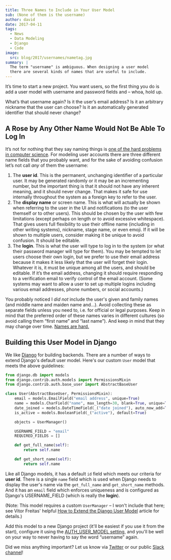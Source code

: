 ```yaml
---
title: Three Names to Include in Your User Model
sub: (None of them is the username)
author: david
date: 2017-04-11
tags:
  - News
  - Data Modeling
  - Django
  - Code
image:
  src: blog/2017/usernames/nametag.jpg
summary: |
  The term "username" is ambiguous. When designing a user model
  there are several kinds of names that are useful to include.
---
```


It’s time to start a new project. You want users, so the first thing you
do is add a user model with username and password fields and – whoa,
hold up.

What’s that username again? Is it the user’s email address? Is it an
arbitrary nickname that the user can choose? Is it an automatically
generated identifier that should never change?

## A Rose by Any Other Name Would Not Be Able To Log In

It’s not for nothing that they say naming things is [one of the hard
problems in computer science]. For modeling user accounts there are
three different name fields that you probably want, and for the sake of
avoiding confusion let’s not call *any* of them the username:

1.  The **user id**. This is the permanent, unchanging identifier of a
    particular user. It may be generated randomly or it may be an
    incrementing number, but the important thing is that it should not
    have any inherent meaning, and it should never change. That makes it
    safe for use internally throughout the system as a foreign key to
    refer to the user.
2.  The **display name** or screen name. This is what will actually be
    shown when referring to the user in the UI and notifications (to the
    user themself or to other users). This should be chosen by the user
    with few limitations (except perhaps on length or to avoid excessive
    whitespace). That gives users full flexibility to use their offline
    name (including in other writing systems), nickname, stage name, or
    even emoji. If it will be shown to multiple users, consider making
    it be unique to avoid confusion. It should be editable.
3.  The **login**. This is what the user will type to log in to the
    system (or what their password manager will type for them). You may
    be tempted to let users choose their own login, but we prefer to use
    their email address because it makes it less likely that the user
    will forget their login. Whatever it is, it must be unique among all
    the users, and should be editable. If it’s the email address,
    changing it should require responding to a verification email to
    verify control of the email account. (Some systems may want to allow
    a user to set up multiple logins including various email addresses,
    phone numbers, or social accounts.)

You probably noticed I *did not* include the user's given and family
names (and middle name and maiden name and...). Avoid collecting these as
separate fields unless you need to, i.e. for official or legal purposes.
Keep in mind that the preferred order of these names varies in different
cultures (so avoid calling them “first name” and “last name”). And keep
in mind that they may change over time. [Names are hard.]

[one of the hard problems in computer science]: https://martinfowler.com/bliki/TwoHardThings.html
[Names are hard.]: http://www.kalzumeus.com/2010/06/17/falsehoods-programmers-believe-about-names/

## Building this User Model in Django

We like [Django] for building backends. There are a number of ways to
extend Django's default user model. Here's our custom `User` model that
meets the above guidelines:

```python
from django.db import models
from django.contrib.auth.models import PermissionsMixin
from django.contrib.auth.base_user import AbstractBaseUser

class User(AbstractBaseUser, PermissionsMixin):
    email = models.EmailField("email address", unique=True)
    name = models.CharField("name", max_length=30, blank=True, unique=True)
    date_joined = models.DateTimeField(_("date joined"), auto_now_add=True)
    is_active = models.BooleanField(_("active"), default=True)

    objects = UserManager()

    USERNAME_FIELD = "email"
    REQUIRED_FIELDS = []

    def get_full_name(self):
        return self.name

    def get_short_name(self):
        return self.name
```

Like all Django models, it has a default `id` field which meets our
criteria for **user id**. There is a single `name` field which is used
when Django needs to display the user's name via the `get_full_name` and
`get_short_name` methods. And it has an `email` field which enforces
uniqueness and is configured as Django's USERNAME\_FIELD (which is
really the **login**).

(Note: This model requires a custom `UserManager` – I won't include that
here; see Vitor Freitas' helpful [How to Extend the Django User Model]
article for details.)

Add this model to a new Django project (it'll be easiest if you use it
from the start), configure it using the [AUTH\_USER\_MODEL setting], and
you'll be well on your way to never having to say the word “username”
again.

Did we miss anything important? Let us know via [Twitter] or our public
[Slack channel]!

[Django]: https://www.djangoproject.com/
[How to Extend the Django User Model]: https://simpleisbetterthancomplex.com/tutorial/2016/07/22/how-to-extend-django-user-model.html
[AUTH\_USER\_MODEL setting]: https://docs.djangoproject.com/en/1.10/ref/settings/#std:setting-AUTH_USER_MODEL
[Twitter]: https://twitter.com/oddbird
[Slack channel]: http://friends.oddbird.net/

